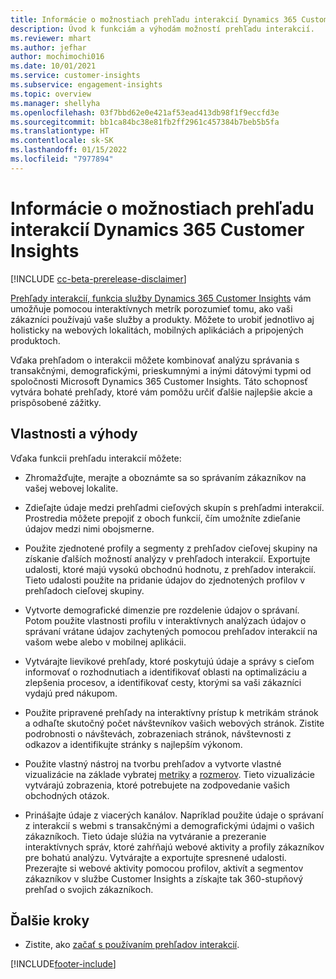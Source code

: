 ```yaml
---
title: Informácie o možnostiach prehľadu interakcií Dynamics 365 Customer Insights
description: Úvod k funkciám a výhodám možností prehľadu interakcií.
ms.reviewer: mhart
ms.author: jefhar
author: mochimochi016
ms.date: 10/01/2021
ms.service: customer-insights
ms.subservice: engagement-insights
ms.topic: overview
ms.manager: shellyha
ms.openlocfilehash: 03f7bbd62e0e421af53ead413db98f1f9eccfd3e
ms.sourcegitcommit: bb1ca84bc38e81fb2ff2961c457384b7beb5b5fa
ms.translationtype: HT
ms.contentlocale: sk-SK
ms.lasthandoff: 01/15/2022
ms.locfileid: "7977894"
---
```

# <a name="about-dynamics-365-customer-insights-engagement-insights-capability"></a>Informácie o možnostiach prehľadu interakcií Dynamics 365 Customer Insights 

[!INCLUDE [cc-beta-prerelease-disclaimer](includes/cc-beta-prerelease-disclaimer.md)]

[Prehľady interakcií, funkcia služby Dynamics 365 Customer Insights](https://dynamics.microsoft.com/ai/customer-insights/engagement-insights-capability/) vám umožňuje pomocou interaktívnych metrík porozumieť tomu, ako vaši zákazníci používajú vaše služby a produkty. Môžete to urobiť jednotlivo aj holisticky na webových lokalitách, mobilných aplikáciách a pripojených produktoch.

Vďaka prehľadom o interakcii môžete kombinovať analýzu správania s transakčnými, demografickými, prieskumnými a inými dátovými typmi od spoločnosti Microsoft Dynamics 365 Customer Insights. Táto schopnosť vytvára bohaté prehľady, ktoré vám pomôžu určiť ďalšie najlepšie akcie a prispôsobené zážitky.

## <a name="features-and-benefits"></a>Vlastnosti a výhody

Vďaka funkcii prehľadu interakcií môžete:

- Zhromažďujte, merajte a oboznámte sa so správaním zákazníkov na vašej webovej lokalite.

- Zdieľajte údaje medzi prehľadmi cieľových skupín s prehľadmi interakcií. Prostredia môžete prepojiť z oboch funkcií, čím umožníte zdieľanie údajov medzi nimi obojsmerne.

- Použite zjednotené profily a segmenty z prehľadov cieľovej skupiny na získanie ďalších možností analýzy v prehľadoch interakcií. Exportujte udalosti, ktoré majú vysokú obchodnú hodnotu, z prehľadov interakcií. Tieto udalosti použite na pridanie údajov do zjednotených profilov v prehľadoch cieľovej skupiny.

- Vytvorte demografické dimenzie pre rozdelenie údajov o správaní. Potom použite vlastnosti profilu v interaktívnych analýzach údajov o správaní vrátane údajov zachytených pomocou prehľadov interakcií na vašom webe alebo v mobilnej aplikácii.

- Vytvárajte lievikové prehľady, ktoré poskytujú údaje a správy s cieľom informovať o rozhodnutiach a identifikovať oblasti na optimalizáciu a zlepšenia procesov, a identifikovať cesty, ktorými sa vaši zákazníci vydajú pred nákupom. 

-  Použite pripravené prehľady na interaktívny prístup k metrikám stránok a odhaľte skutočný počet návštevníkov vašich webových stránok. Zistite podrobnosti o návštevách, zobrazeniach stránok, návštevnosti z odkazov a identifikujte stránky s najlepším výkonom.

- Použite vlastný nástroj na tvorbu prehľadov a vytvorte vlastné vizualizácie na základe vybratej [metriky](glossary.md) a [ rozmerov](glossary.md). Tieto vizualizácie vytvárajú zobrazenia, ktoré potrebujete na zodpovedanie vašich obchodných otázok.

- Prinášajte údaje z viacerých kanálov. Napríklad použite údaje o správaní z interakcií s webmi s transakčnými a demografickými údajmi o vašich zákazníkoch. Tieto údaje slúžia na vytváranie a prezeranie interaktívnych správ, ktoré zahŕňajú webové aktivity a profily zákazníkov pre bohatú analýzu. Vytvárajte a exportujte spresnené udalosti. Prezerajte si webové aktivity pomocou profilov, aktivít a segmentov zákazníkov v službe Customer Insights a získajte tak 360-stupňový prehľad o svojich zákazníkoch.

## <a name="next-steps"></a>Ďalšie kroky

- Zistite, ako [začať s používaním prehľadov interakcií](get-started.md).


[!INCLUDE[footer-include](../includes/footer-banner.md)]
